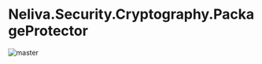 # Neliva.Security.Cryptography.PackageProtector

![master](https://github.com/neliva/Neliva.Security.Cryptography.PackageProtector/workflows/master/badge.svg)
